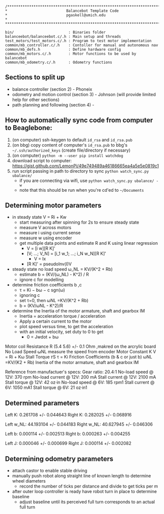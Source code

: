 ```
/*******************************************************************************
*                           Balancebot Template Code
*                           pgaskell@umich.edu
*       
*******************************************************************************/

bin/			             : Binaries folder
balanceebot/balanceebot.c/.h : Main setup and threads
test_motors/test_motors.c/.h : Program to test motor implementation
common/mb_controller.c/.h    : Contoller for manual and autonomous nav
common/mb_defs.h             : Define hardware config
common/mb_motors.c/.h        : Motor functions to be used by balancebot
common/mb_odometry.c/.h	     : Odometry functions
```

## Sections to split up
- balance controller (section 2) - Phoneix
- odometry and motion control (section 3) - Johnson (will provide limited help for other sections)
- path planning and following (section 4) -

## How to automatically sync code from computer to Beaglebone:
1. (on computer) ssh-keygen to default `id_rsa` and `id_rsa.pub`
2. (on bbg) copy content of computer's `id_rsa.pub` to bbg's `~/.ssh/authorized_keys` (create file/directory if necessary)
3. (on computer) `python -m --user pip install watchdog`
4. download script to computer: https://gist.github.com/LemonPi/49e749489a46186665ea4a5e5e0819c1
5. run script passing in path to directory to sync `python watch_sync.py ubalance/`
    - if you are connecting via wifi, use `python watch_sync.py ubalance/ -w`
    - note that this should be run when you're cd'ed to `~/Documents`
## Determining motor parameters
- in steady state V = Ri + Kw
    - start measuring after spinning for 2s to ensure steady state
    - measure V across motors
    - measure i using current sense
    - measure w using encoder
    - get multiple data points and estimate R and K using linear regression
        - V = [i w][R K]'
        - [V; ...; V_N] = [i_1 w_1; ...; i_N w_N][R K]'
            - V = Ix
        - [R K]' = pseudoInv(I)V
- steady state no load speed ω_NL = KV/(K^2 + Rb)
    - estimate b = (KV/(ω_NL) - K^2) / R
    - ignore c for modelling
- determine friction coefficients b ,c
    - τ = Ki − bω − c sgn(ω)
    - ignoring c
    - set τ=0, then ωNL =KV/(K^2 + Rb)
    - b = (KV/ωNL - K^2)/R
- determine the Inertia of the motor armature, shaft and gearbox IM
    - Inertia = acceleration torque / acceleration
    - Apply a certain current to the motor
    - plot speed versus time, to get the acceleration
    - with an initial velocity, set duty to 0 to get
        - 0 = Jwdot + bω

Motor coil Resistance R   (5.4  5.6) +/- 0.1 Ohm ,makred on the arcrylic board
No Load Speed ⍵NL   measure the speed from encoder
Motor Constant K    V = Ri + Kω
Stall Torque 𝜏S     τ = Ki
Friction Coefficients (b & c or just b)   ωNL =KV/(K2 + Rb)
Inertia of the motor armature, shaft and gearbox IM

Reference from manufactuer's specs:
Gear ratio: 20.4:1
No-load speed @ 12V:    370 rpm
No-load current @ 12V:  200 mA
Stall current @ 12V:    2100 mA
Stall torque @ 12V: 42 oz·in
No-load speed @ 6V: 185 rpm1
Stall current @ 6V: 1050 mA1
Stall torque @ 6V:  21 oz·in1

## Determined parameters
Left K: 0.261708 +/- 0.044643
Right K: 0.282025 +/- 0.068916

Left w_NL: 44.193104 +/- 0.044183
Right w_NL: 40.627945 +/- 0.046306

Left b: 0.000114 +/- 0.002513
Right b: 0.000263 +/- 0.004255

Left J: 0.000046 +/- 0.000699
Right J: 0.000114 +/- 0.002082

## Determining odometry parameters
- attach castor to enable stable driving
- manually push robot along straight line of known length to determine wheel diameters
    - record the number of ticks per distance and divide to get ticks per m
- after outer loop controller is ready have robot turn in place to determine baseline
    - adjust baseline until its perceived full turn corresponds to an actual full turn